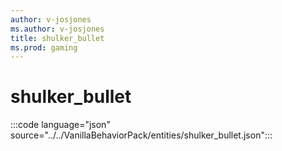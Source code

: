 ```yaml
---
author: v-josjones
ms.author: v-josjones
title: shulker_bullet
ms.prod: gaming
---
```


# shulker_bullet

:::code language="json" source="../../VanillaBehaviorPack/entities/shulker_bullet.json":::
